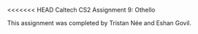 <<<<<<< HEAD
Caltech CS2 Assignment 9: Othello

This assignment was completed by Tristan Née and Eshan Govil.
